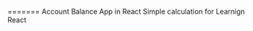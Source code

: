 
=======
Account Balance App in React 
Simple calculation for Learnign React 

<figure class="video_container">
    <source src="https://github.com/upretirachita/accountBalanceReact/video.mp4" type="video/mp4"> 
  </video>
</figure>
